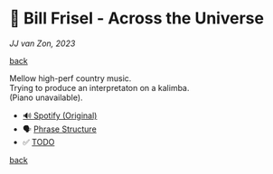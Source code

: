 🔮 Bill Frisel - Across the Universe
=====================================

*JJ van Zon, 2023*

[back](../README.md)

Mellow high-perf country music.  
Trying to produce an interpretaton on a kalimba.  
(Piano unavailable).  

- [🔊 Spotify (Original)](https://open.spotify.com/track/3fLomIuShzWNmoDnQ4Wsdh?si=e7424d12cd724f8e)
- 🗣 [Phrase Structure](bill-frisel-across-the-universe-phrase-structure.md)
- ✅ [TODO](bill-frisel-across-the-universe-todo.md)

[back](../README.md)